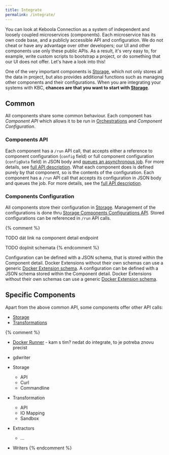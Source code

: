 ```yaml
---
title: Integrate
permalink: /integrate/
---
```


You can look at Keboola Connection as a system of independent and loosely coupled microservices (components). Each microservice has its own code base,
and a publicly accessible API and configuration.
We do not cheat or have any advantage over other developers; our UI and other components use only these public APIs.
As a result, it's very easy to, for example, write custom scripts to bootstrap a project, or do something that our UI does not offer.
Let's have a look into this!

One of the very important components is [Storage](/integrate/storage/), which not only stores all the data in
project, but also provides additional functions such as managing other components
and their configurations. When you are integrating your systems with KBC,
**chances are that you want to start with [Storage](/integrate/storage/)**.

## Common

All components share some common behaviour. Each component has *Component API* which allows it
to be run in [Orchestrations](https://help.keboola.com/automate/) and *Component Configuration*.

### Components API

Each component has a `/run` API call, that accepts either a reference to component configuration
(`config` field) or full component configuration (`configData` field) in JSON body and
[queues an asynchronous job](/overview/jobs/).
For more details, see
[full API description](http://docs.keboolaconnector.apiary.io/#reference/sample-coponent's-api-calls-required-for-orchestration).
What each component does is defined purely by that component, so is the contents of the configuration.
Each component has a `/run` API call that accepts its configuration in JSON body and queues the job. For more details, see the [full API description](http://docs.keboolaconnector.apiary.io/#reference/sample-coponent's-api-calls-required-for-orchestration).

### Components Configuration
All components store their configuration in [Storage](/integrate/storage/). Management of the
configurations is done thru
[Storage Components Configurations API](http://docs.keboola.apiary.io/#reference/component-configurations).
Stored configurations can be referenced in `/run` API calls.

{% comment %}

TODO dát link na component detail endpoint

TODO doplnit schemata
{% endcomment %}

Configuration can be defined with a JSON schema, that is stored within the Component detail.
Docker Extensions without their own schemas can use a generic
[Docker Extension schema](/overview/docker-bundle/#configuration).
A configuration can be defined with a JSON schema stored within the Component detail. Docker Extensions without their own schemas can use a generic [Docker Extension schema](/overview/docker-bundle/#configuration).

## Specific Components

Apart from the above common API, some components offer other API calls:

  - [Storage](/integrate/storage/)
  - [Transformations](/integrate/transformations/)

{% comment %}
  - [Docker Runner](/overview/docker-bundle/) - kam s tim? nedat do integrate, to je potreba znovu precist
  - gdwriter

  - Storage
    - API
    - Curl
    - Commandline
  - Transformation
    - API
    - IO Mapping
    - Sandbox
  - Extractors
    - ...
  - Writers
{% endcomment %}
